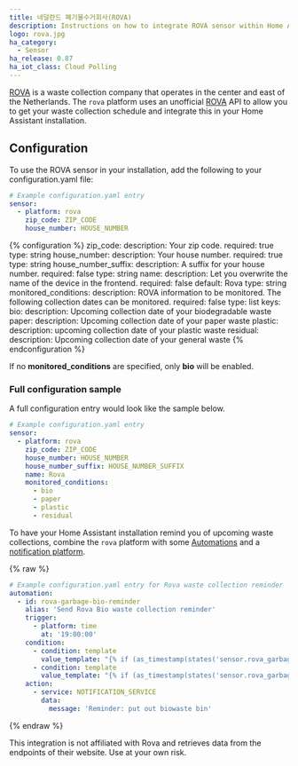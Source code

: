```yaml
---
title: 네덜란드 폐기물수거회사(ROVA)
description: Instructions on how to integrate ROVA sensor within Home Assistant.
logo: rova.jpg
ha_category:
  - Sensor
ha_release: 0.87
ha_iot_class: Cloud Polling
---
```


[ROVA](https://rova.nl) is a waste collection company that operates in the center and east of the Netherlands. The `rova` platform uses an unofficial [ROVA](https://rova.nl) API to allow you to get your waste collection schedule and integrate this in your Home Assistant installation.

## Configuration

To use the ROVA sensor in your installation, add the following to your configuration.yaml file:

```yaml
# Example configuration.yaml entry
sensor:
  - platform: rova
    zip_code: ZIP_CODE
    house_number: HOUSE_NUMBER
```

{% configuration %}
zip_code:
  description: Your zip code.
  required: true
  type: string
house_number:
  description: Your house number.
  required: true
  type: string
house_number_suffix:
  description: A suffix for your house number.
  required: false
  type: string
name:
  description: Let you overwrite the name of the device in the frontend.
  required: false
  default: Rova
  type: string
monitored_conditions:
  description: ROVA information to be monitored. The following collection dates can be monitored.
  required: false
  type: list
  keys:
    bio:
      description: Upcoming collection date of your biodegradable waste
    paper:
      description: Upcoming collection date of your paper waste
    plastic:
      description: upcoming collection date of your plastic waste
    residual:
      description: Upcoming collection date of your general waste
{% endconfiguration %}

If no **monitored_conditions** are specified, only **bio** will be enabled.

### Full configuration sample

A full configuration entry would look like the sample below.

```yaml
# Example configuration.yaml entry
sensor:
  - platform: rova
    zip_code: ZIP_CODE
    house_number: HOUSE_NUMBER
    house_number_suffix: HOUSE_NUMBER_SUFFIX
    name: Rova
    monitored_conditions:
      - bio
      - paper
      - plastic
      - residual
```

To have your Home Assistant installation remind you of upcoming waste collections, combine the `rova` platform with some [Automations](/docs/automation/) and a [notification platform](/integrations/notify/).

{% raw %}

```yaml
# Example configuration.yaml entry for Rova waste collection reminder
automation:
  - id: rova-garbage-bio-reminder
    alias: 'Send Rova Bio waste collection reminder'
    trigger:
      - platform: time
        at: '19:00:00'
    condition:
      - condition: template
        value_template: "{% if (as_timestamp(states('sensor.rova_garbage_gft')) - as_timestamp(now())) < 43200 %}true{% endif %}"
      - condition: template
        value_template: "{% if (as_timestamp(states('sensor.rova_garbage_gft')) - as_timestamp(now())) > 0 %}true{% endif %}"
    action:
      - service: NOTIFICATION_SERVICE
        data:
          message: 'Reminder: put out biowaste bin'
```

{% endraw %}

<div class='note warning'>
This integration is not affiliated with Rova and retrieves data from the endpoints of their website. Use at your own risk.
</div>
